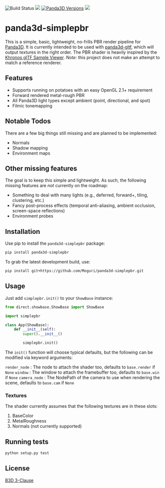 ![Build Status](https://github.com/Moguri/panda3d-simplepbr/workflows/Python%20package/badge.svg)
[![](https://img.shields.io/pypi/pyversions/panda3d_gltf.svg)](https://pypi.org/project/panda3d_gltf/)
[![Panda3D Versions](https://img.shields.io/badge/panda3d-1.10%20%7C%201.11-blue.svg)](https://www.panda3d.org/)
[![](https://img.shields.io/github/license/Moguri/panda3d-simplepbr.svg)](https://choosealicense.com/licenses/bsd-3-clause/)

# panda3d-simplepbr

This is a simple, basic, lightweight, no-frills PBR render pipeline for [Panda3D](https://www.panda3d.org/).
It is currently intended to be used with [panda3d-gltf](https://github.com/Moguri/panda3d-gltf), which will output textures in the right order.
The PBR shader is heavily inspired by the [Khronos glTF Sample Viewer](https://github.com/KhronosGroup/glTF-Sample-Viewer).
*Note:* this project does not make an attempt to match a reference renderer.

## Features
* Supports running on potatoes with an easy OpenGL 2.1+ requirement
* Forward rendered metal-rough PBR
* All Panda3D light types except ambient (point, directional, and spot)
* Filmic tonemapping 

## Notable Todos
There are a few big things still missing and are planned to be implemented:

* Normals
* Shadow mapping
* Environment maps

## Other missing features
The goal is to keep this simple and lightweight.
As such, the following missing features are *not* currently on the roadmap:

* Something to deal with many lights (e.g., deferred, forward+, tiling, clustering, etc.)
* Fancy post-process effects (temporal anti-aliasing, ambient occlusion, screen-space reflections)
* Environment probes

## Installation

Use pip to install the `panda3d-simplepbr` package:

```bash
pip install panda3d-simplepbr
```

To grab the latest development build, use:

```bash
pip install git+https://github.com/Moguri/panda3d-simplepbr.git

```

## Usage

Just add `simplepbr.init()` to your `ShowBase` instance:

```python
from direct.showbase.ShowBase import ShowBase

import simplepbr

class App(ShowBase):
    def __init__(self):
        super().__init__()

        simplepbr.init()
```

The `init()` function will choose typical defaults, but the following can be modified via keyword arguments:

`render_node`
: The node to attach the shader too, defaults to `base.render` if `None`
`window`
: The window to attach the framebuffer too, defaults to `base.win` if `None`
`camera_node`
: The NodePath of the camera to use when rendering the scene, defaults to `base.cam` if `None`

### Textures

The shader currently assumes that the following textures are in these slots:

1. BaseColor
2. MetalRoughness
3. Normals (not currently supported)

## Running tests
```bash
python setup.py test
```

## License
[B3D 3-Clause](https://choosealicense.com/licenses/bsd-3-clause/)
